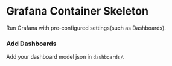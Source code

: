 # Grafana Container Skeleton

Run Grafana with pre-configured settings(such as Dashboards).

### Add Dashboards

Add your dashboard model json in `dashboards/`.
